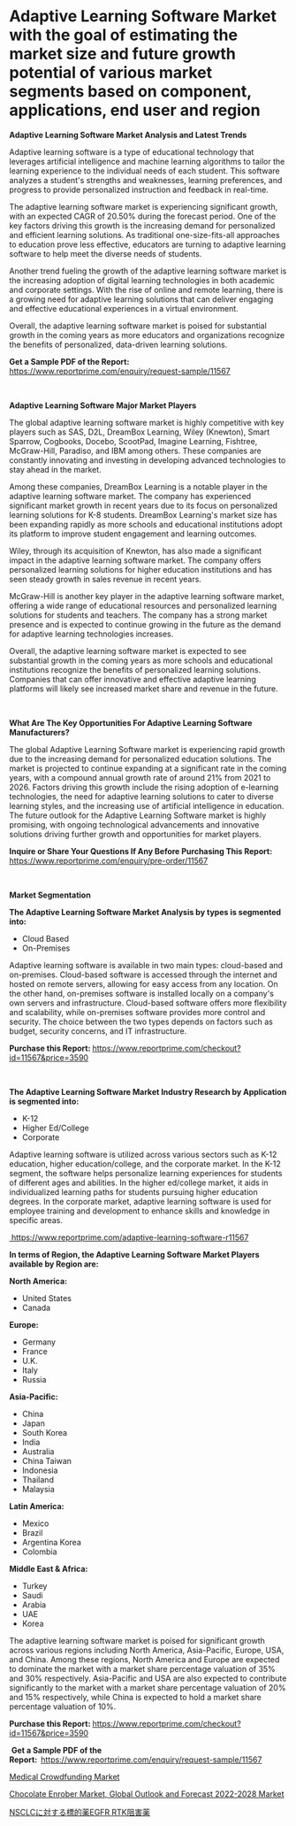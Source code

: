 <p><h1>Adaptive Learning Software Market with the goal of estimating the market size and future growth potential of various market segments based on component, applications, end user and region</h1></p><p><strong>Adaptive Learning Software Market Analysis and Latest Trends</strong></p>
<p><p>Adaptive learning software is a type of educational technology that leverages artificial intelligence and machine learning algorithms to tailor the learning experience to the individual needs of each student. This software analyzes a student's strengths and weaknesses, learning preferences, and progress to provide personalized instruction and feedback in real-time.</p><p>The adaptive learning software market is experiencing significant growth, with an expected CAGR of 20.50% during the forecast period. One of the key factors driving this growth is the increasing demand for personalized and efficient learning solutions. As traditional one-size-fits-all approaches to education prove less effective, educators are turning to adaptive learning software to help meet the diverse needs of students.</p><p>Another trend fueling the growth of the adaptive learning software market is the increasing adoption of digital learning technologies in both academic and corporate settings. With the rise of online and remote learning, there is a growing need for adaptive learning solutions that can deliver engaging and effective educational experiences in a virtual environment.</p><p>Overall, the adaptive learning software market is poised for substantial growth in the coming years as more educators and organizations recognize the benefits of personalized, data-driven learning solutions.</p></p>
<p><strong>Get a Sample PDF of the Report:&nbsp;</strong> <a href="https://www.reportprime.com/enquiry/request-sample/11567">https://www.reportprime.com/enquiry/request-sample/11567</a></p>
<p>&nbsp;</p>
<p><strong>Adaptive Learning Software Major Market Players</strong></p>
<p><p>The global adaptive learning software market is highly competitive with key players such as SAS, D2L, DreamBox Learning, Wiley (Knewton), Smart Sparrow, Cogbooks, Docebo, ScootPad, Imagine Learning, Fishtree, McGraw-Hill, Paradiso, and IBM among others. These companies are constantly innovating and investing in developing advanced technologies to stay ahead in the market.</p><p>Among these companies, DreamBox Learning is a notable player in the adaptive learning software market. The company has experienced significant market growth in recent years due to its focus on personalized learning solutions for K-8 students. DreamBox Learning's market size has been expanding rapidly as more schools and educational institutions adopt its platform to improve student engagement and learning outcomes.</p><p>Wiley, through its acquisition of Knewton, has also made a significant impact in the adaptive learning software market. The company offers personalized learning solutions for higher education institutions and has seen steady growth in sales revenue in recent years.</p><p>McGraw-Hill is another key player in the adaptive learning software market, offering a wide range of educational resources and personalized learning solutions for students and teachers. The company has a strong market presence and is expected to continue growing in the future as the demand for adaptive learning technologies increases.</p><p>Overall, the adaptive learning software market is expected to see substantial growth in the coming years as more schools and educational institutions recognize the benefits of personalized learning solutions. Companies that can offer innovative and effective adaptive learning platforms will likely see increased market share and revenue in the future.</p></p>
<p>&nbsp;</p>
<p><strong>What Are The Key Opportunities For Adaptive Learning Software Manufacturers?</strong></p>
<p><p>The global Adaptive Learning Software market is experiencing rapid growth due to the increasing demand for personalized education solutions. The market is projected to continue expanding at a significant rate in the coming years, with a compound annual growth rate of around 21% from 2021 to 2026. Factors driving this growth include the rising adoption of e-learning technologies, the need for adaptive learning solutions to cater to diverse learning styles, and the increasing use of artificial intelligence in education. The future outlook for the Adaptive Learning Software market is highly promising, with ongoing technological advancements and innovative solutions driving further growth and opportunities for market players.</p></p>
<p><strong>Inquire or Share Your Questions If Any Before Purchasing This Report:</strong> <a href="https://www.reportprime.com/enquiry/pre-order/11567">https://www.reportprime.com/enquiry/pre-order/11567</a></p>
<p>&nbsp;</p>
<p><strong>Market Segmentation</strong></p>
<p><strong>The Adaptive Learning Software Market Analysis by types is segmented into:</strong></p>
<p><ul><li>Cloud Based</li><li>On-Premises</li></ul></p>
<p><p>Adaptive learning software is available in two main types: cloud-based and on-premises. Cloud-based software is accessed through the internet and hosted on remote servers, allowing for easy access from any location. On the other hand, on-premises software is installed locally on a company's own servers and infrastructure. Cloud-based software offers more flexibility and scalability, while on-premises software provides more control and security. The choice between the two types depends on factors such as budget, security concerns, and IT infrastructure.</p></p>
<p><strong>Purchase this Report:&nbsp;</strong><a href="https://www.reportprime.com/checkout?id=11567&price=3590">https://www.reportprime.com/checkout?id=11567&price=3590</a></p>
<p>&nbsp;</p>
<p><strong>The Adaptive Learning Software Market Industry Research by Application is segmented into:</strong></p>
<p><ul><li>K-12</li><li>Higher Ed/College</li><li>Corporate</li></ul></p>
<p><p>Adaptive learning software is utilized across various sectors such as K-12 education, higher education/college, and the corporate market. In the K-12 segment, the software helps personalize learning experiences for students of different ages and abilities. In the higher ed/college market, it aids in individualized learning paths for students pursuing higher education degrees. In the corporate market, adaptive learning software is used for employee training and development to enhance skills and knowledge in specific areas.</p></p>
<p><a href="https://www.reportprime.com/adaptive-learning-software-r11567">&nbsp;https://www.reportprime.com/adaptive-learning-software-r11567</a></p>
<p><strong>In terms of Region, the Adaptive Learning Software Market Players available by Region are:</strong></p>
<p>
    <p> <strong> North America: </strong>
        <ul>
            <li>United States</li>
            <li>Canada</li>
        </ul>
        </p> 
    <p> <strong> Europe: </strong>
        <ul>
            <li>Germany</li>
            <li>France</li>
            <li>U.K.</li>
            <li>Italy</li>
            <li>Russia</li>
        </ul>
        </p> 
    <p> <strong> Asia-Pacific: </strong>
        <ul>
            <li>China</li>
            <li>Japan</li>
            <li>South Korea</li>
            <li>India</li>
            <li>Australia</li>
            <li>China Taiwan</li>
            <li>Indonesia</li>
            <li>Thailand</li>
            <li>Malaysia</li>
        </ul>
        </p> 
    <p> <strong> Latin America: </strong>
        <ul>
            <li>Mexico</li>
            <li>Brazil</li>
            <li>Argentina Korea</li>
            <li>Colombia</li>
        </ul>
        </p> 
    <p> <strong> Middle East & Africa: </strong>
        <ul>
            <li>Turkey</li>
            <li>Saudi</li>
            <li>Arabia</li>
            <li>UAE</li>
            <li>Korea</li>
        </ul>
    </p>
    </p>
<p><p>The adaptive learning software market is poised for significant growth across various regions including North America, Asia-Pacific, Europe, USA, and China. Among these regions, North America and Europe are expected to dominate the market with a market share percentage valuation of 35% and 30% respectively. Asia-Pacific and USA are also expected to contribute significantly to the market with a market share percentage valuation of 20% and 15% respectively, while China is expected to hold a market share percentage valuation of 10%.</p></p>
<p><strong>Purchase this Report: </strong><a href="https://www.reportprime.com/checkout?id=11567&price=3590">https://www.reportprime.com/checkout?id=11567&price=3590</a></p>
<p>&nbsp;<strong>Get a Sample PDF of the Report:&nbsp;&nbsp;</strong><a href="https://www.reportprime.com/enquiry/request-sample/11567">https://www.reportprime.com/enquiry/request-sample/11567</a></p>
<p><strong></strong></p>
<p><p><a href="https://github.com/qrkceaah30/Market-Research-Report-List-2/blob/main/medical-crowdfunding-market.md">Medical Crowdfunding Market</a></p><p><a href="https://issuu.com/reportprime-2/docs/chocolate-enrober-market-global-out_0c07cf1e6923b7">Chocolate Enrober Market, Global Outlook and Forecast 2022-2028 Market</a></p><p><a href="https://medium.com/@dfs4ff/%E6%A8%99%E7%9A%84%E8%96%ACegfr-rtk%E9%98%BB%E5%AE%B3%E5%89%A4%E3%82%92%E7%94%A8%E3%81%84%E3%81%9Fnsclc%E5%B8%82%E5%A0%B4%E3%81%AE%E3%83%88%E3%83%AC%E3%83%B3%E3%83%89-%E6%A8%99%E7%9A%84%E8%96%ACegfr-rtk%E9%98%BB%E5%AE%B3%E5%89%A4%E3%82%92%E7%94%A8%E3%81%84%E3%81%9Fnsclc%E5%B8%82%E5%A0%B4%E3%81%AE%E3%82%A4%E3%83%B3%E3%82%B5%E3%82%A4%E3%83%88%E3%81%A8%E4%BA%88%E6%B8%AC%E5%88%86%E6%9E%90-2024%E5%B9%B4-2031%E5%B9%B4-a8ecdb465cbf">NSCLCに対する標的薬EGFR RTK阻害薬</a></p></p>